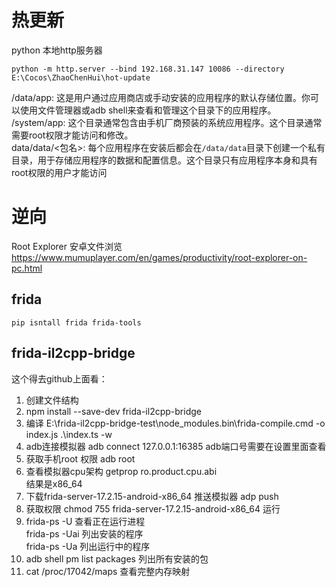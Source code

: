 
# 热更新
python 本地http服务器

```
python -m http.server --bind 192.168.31.147 10086 --directory E:\Cocos\ZhaoChenHui\hot-update
```
/data/app:
这是用户通过应用商店或手动安装的应用程序的默认存储位置。你可以使用文件管理器或adb shell来查看和管理这个目录下的应用程序。  
/system/app:
这个目录通常包含由手机厂商预装的系统应用程序。这个目录通常需要root权限才能访问和修改。  
data/data/<包名>:
每个应用程序在安装后都会在`/data/data`目录下创建一个私有目录，用于存储应用程序的数据和配置信息。这个目录只有应用程序本身和具有root权限的用户才能访问  



# 逆向

Root Explorer 安卓文件浏览  
https://www.mumuplayer.com/en/games/productivity/root-explorer-on-pc.html

## frida
```
pip isntall frida frida-tools
```
## frida-il2cpp-bridge  
这个得去github上面看：
1. 创建文件结构 
2. npm install --save-dev frida-il2cpp-bridge
3. 编译 E:\frida-il2cpp-bridge-test\node_modules\.bin\frida-compile.cmd -o index.js .\index.ts -w
4. adb连接模拟器  adb connect 127.0.0.1:16385 adb端口号需要在设置里面查看
5. 获取手机root 权限 adb root
6. 查看模拟器cpu架构 getprop ro.product.cpu.abi  
结果是x86_64
7. 下载frida-server-17.2.15-android-x86_64 推送模拟器 adp push 
8. 获取权限 chmod 755 frida-server-17.2.15-android-x86_64 运行
9. frida-ps -U 查看正在运行进程  
frida-ps -Uai 列出安装的程序  
frida-ps -Ua 列出运行中的程序
10. adb shell pm list packages 列出所有安装的包
11. cat /proc/17042/maps 查看完整内存映射




